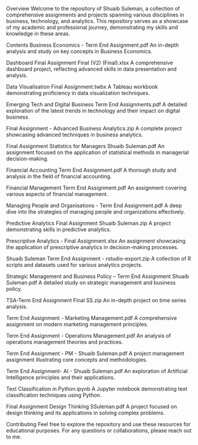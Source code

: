 Overview
Welcome to the repository of Shuaib Suleman, a collection of comprehensive assignments and projects spanning various disciplines in business, technology, and analytics. This repository serves as a showcase of my academic and professional journey, demonstrating my skills and knowledge in these areas.

Contents
Business Economics - Term End Assignment.pdf
An in-depth analysis and study on key concepts in Business Economics.

Dashboard Final Assignment Final (V2) (Final).xlsx
A comprehensive dashboard project, reflecting advanced skills in data presentation and analysis.

Data Visualisation Final Assignment.twbx
A Tableau workbook demonstrating proficiency in data visualization techniques.

Emerging Tech and Digital Business Term End Assignments.pdf
A detailed exploration of the latest trends in technology and their impact on digital business.

Final Assignment - Advanced Business Analytics.zip
A complete project showcasing advanced techniques in business analytics.

Final Assignment Statistics for Managers Shuaib Suleman.pdf
An assignment focused on the application of statistical methods in managerial decision-making.

Financial Accounting Term End Assignment.pdf
A thorough study and analysis in the field of financial accounting.

Financial Management Term End Assignment.pdf
An assignment covering various aspects of financial management.

Managing People and Organisations - Term End Assignment.pdf
A deep dive into the strategies of managing people and organizations effectively.

Predictive Analytics Final Assignment Shuaib Suleman.zip
A project demonstrating skills in predictive analytics.

Prescriptive Analytics - Final Assignment.xlsx
An assignment showcasing the application of prescriptive analytics in decision-making processes.

Shuaib Suleman Term End Assignment - rstudio-export.zip
A collection of R scripts and datasets used for various analytics projects.

Strategic Management and Business Policy – Term End Assignment Shuaib Suleman.pdf
A detailed study on strategic management and business policy.

TSA-Term End Assignment Final SS.zip
An in-depth project on time series analysis.

Term End Assignment - Marketing Management.pdf
A comprehensive assignment on modern marketing management principles.

Term End Assignment - Operations Management.pdf
An analysis of operations management theories and practices.

Term End Assignment - PM - Shuaib Suleman.pdf
A project management assignment illustrating core concepts and methodologies.

Term End Assignment- AI - Shuaib Suleman.pdf
An exploration of Artificial Intelligence principles and their applications.

Text Classification in Python.ipynb
A Jupyter notebook demonstrating text classification techniques using Python.

Final Assignment Design Thinking SSuleman.pdf
A project focused on design thinking and its applications in solving complex problems.

Contributing
Feel free to explore the repository and use these resources for educational purposes. For any questions or collaborations, please reach out to me.
